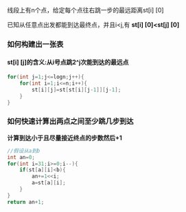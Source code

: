 线段上有n个点，给定每个点往右跳一步的最远距离st[i] [0]

已知从任意点出发都能到达最终点，并且i<j,有 **st[i] [0]<st[j] [0]**

### 如何构建出一张表

#### st[i] [j]的含义:从i号点跳2^j次能到达的最远点

```c++
for(int j=1;j<=logn;j++){
	for(int i=1;i<=n;i++){
		st[i][j]=st[st[i][j-1]][j-1];
	}
}
```

### 如何快速计算出两点之间至少跳几步到达

**计算到达小于且尽量接近终点的步数然后+1**

```c++
//假设从a到b
int an=0;
for(int i=31;i>=0;i--){
	if(st[a][i]<b){
		an+=1<<i;
		a=st[a][i];
	}
}
return an+1;
```

